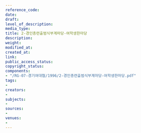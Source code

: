 ```yaml
---
reference_code: 
date: 
draft: 
level_of_description: 
media_type: 
title: 2-경인총련출범식부계마당-여학생한마당
description: 
weight: 
modified_at: 
created_at: 
link: 
public_access_status: 
copyright_status: 
components:
- "/RG-07-경기여대협/1996/2-경인총련출범식부계마당-여학생한마당.pdf"
tags:
- 
creators:
- 
subjects:
- 
sources:
- 
venues:
- 
---
```

